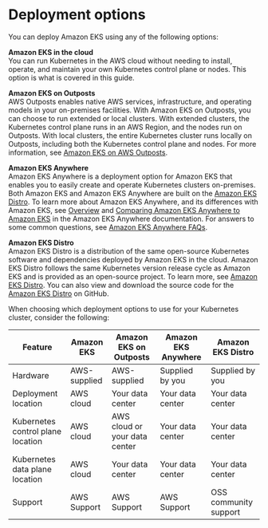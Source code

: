 # Deployment options<a name="eks-deployment-options"></a>

You can deploy Amazon EKS using any of the following options:

**Amazon EKS in the cloud**  
You can run Kubernetes in the AWS cloud without needing to install, operate, and maintain your own Kubernetes control plane or nodes\. This option is what is covered in this guide\.

**Amazon EKS on Outposts**  
AWS Outposts enables native AWS services, infrastructure, and operating models in your on\-premises facilities\. With Amazon EKS on Outposts, you can choose to run extended or local clusters\. With extended clusters, the Kubernetes control plane runs in an AWS Region, and the nodes run on Outposts\. With local clusters, the entire Kubernetes cluster runs locally on Outposts, including both the Kubernetes control plane and nodes\. For more information, see [Amazon EKS on AWS Outposts](eks-outposts.md)\.

**Amazon EKS Anywhere**  
Amazon EKS Anywhere is a deployment option for Amazon EKS that enables you to easily create and operate Kubernetes clusters on\-premises\. Both Amazon EKS and Amazon EKS Anywhere are built on the [Amazon EKS Distro](https://distro.eks.amazonaws.com/)\. To learn more about Amazon EKS Anywhere, and its differences with Amazon EKS, see [Overview](https://anywhere.eks.amazonaws.com/docs/overview) and [Comparing Amazon EKS Anywhere to Amazon EKS](https://anywhere.eks.amazonaws.com/docs/concepts/eksafeatures/#comparing-amazon-eks-anywhere-to-amazon-eks) in the Amazon EKS Anywhere documentation\. For answers to some common questions, see [Amazon EKS Anywhere FAQs](http://aws.amazon.com/eks/eks-anywhere/faqs/)\.

**Amazon EKS Distro**  
Amazon EKS Distro is a distribution of the same open\-source Kubernetes software and dependencies deployed by Amazon EKS in the cloud\. Amazon EKS Distro follows the same Kubernetes version release cycle as Amazon EKS and is provided as an open\-source project\. To learn more, see [Amazon EKS Distro](https://distro.eks.amazonaws.com/)\. You can also view and download the source code for the [Amazon EKS Distro](https://github.com/aws/eks-distro) on GitHub\.

When choosing which deployment options to use for your Kubernetes cluster, consider the following:


| Feature | Amazon EKS | Amazon EKS on Outposts | Amazon EKS Anywhere | Amazon EKS Distro | 
| --- | --- | --- | --- | --- | 
| Hardware | AWS\-supplied | AWS\-supplied | Supplied by you | Supplied by you | 
| Deployment location | AWS cloud | Your data center | Your data center | Your data center | 
| Kubernetes control plane location | AWS cloud | AWS cloud or your data center | Your data center | Your data center | 
| Kubernetes data plane location | AWS cloud | Your data center | Your data center | Your data center | 
| Support | AWS Support | AWS Support | AWS Support | OSS community support | 